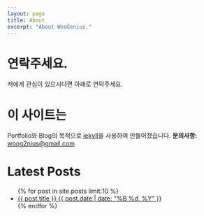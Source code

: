 ```yaml
---
layout: page
title: About
excerpt: "About WooGenius."
---
```


# 연락주세요.
저에게 관심이 있으시다면 아래로 연락주세요.

<div class="social-icons">
	<a href="http://twitter.com/woogenius" title="WooGenius on Twitter" target="_blank"><i class="fa fa-twitter-square fa-4x"></i></a><a href="http://facebook.com/woogenius" title="WooGenius on Facebook" target="_blank"><i class="fa fa-facebook-square fa-4x"></i></a><a href="http://linkedin.com/in/woogenius" title="WooGenius on LinkedIn" target="_blank"><i class="fa fa-linkedin-square fa-4x"></i></a><a href="http://github.com/WooGenius" title="WooGenius on Github" target="_blank"><i class="fa fa-github-square fa-4x"></i></a><a href="mailto:woog2nius@gmail.com" title="Mailto WooGenius"><i class="fa fa-envelope-square fa-4x"></i></a>
</div>

# 이 사이트는
Portfolio와 Blog의 목적으로 [jekyll](http://jekyllrb.com/)을 사용하여 만들어졌습니다.
**문의사항:** [woog2nius@gmail.com](mailto:woog2nius@gmail.com)

# Latest Posts
<ul class="post-list">
{% for post in site.posts limit:10 %}
  <li><article><a href="{{ site.url }}{{ post.url }}">{{ post.title }} <span class="entry-date"><time datetime="{{ post.date | date_to_xmlschema }}">{{ post.date | date: "%B %d, %Y" }}</time></span></a></article></li>
{% endfor %}
</ul>
